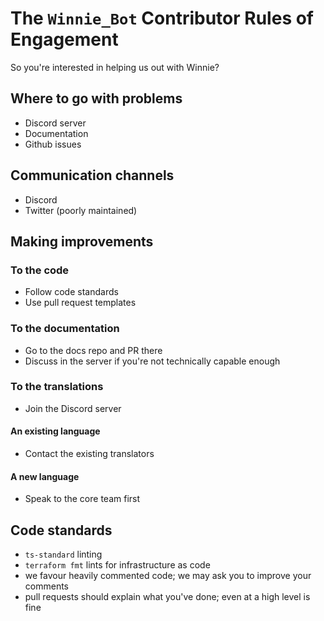 # The `Winnie_Bot` Contributor Rules of Engagement

So you're interested in helping us out with Winnie?

## Where to go with problems

* Discord server
* Documentation
* Github issues

## Communication channels

* Discord
* Twitter (poorly maintained)

## Making improvements

### To the code

* Follow code standards
* Use pull request templates

### To the documentation

* Go to the docs repo and PR there
* Discuss in the server if you're not technically capable enough

### To the translations

* Join the Discord server

#### An existing language

* Contact the existing translators

#### A new language

* Speak to the core team first

## Code standards

* `ts-standard` linting
* `terraform fmt` lints for infrastructure as code
* we favour heavily commented code; we may ask you to improve your comments
* pull requests should explain what you've done; even at a high level is fine